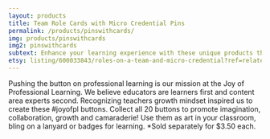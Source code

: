 ```yaml
---
layout: products
title: Team Role Cards with Micro Credential Pins
permalink: /products/pinswithcards/
img: products/pinswithcards
img2: pinswithcards
subtext: Enhance your learning experience with these unique products that activate wonder and play.
etsy: listing/600033843/roles-on-a-team-and-micro-credential?ref=related-7
---
```

Pushing the button on professional learning is our mission at the Joy of Professional Learning. We believe educators are learners first and content area experts second. Recognizing teachers growth mindset inspired us to create these #joyofpl buttons. 
Collect all 20 buttons to promote imagination, collaboration, growth and camaraderie! 
Use them as art in your classroom, bling on a lanyard or badges for learning. 
*Sold separately for $3.50 each.
